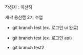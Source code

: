 작성자 : 이산하

새싹 용산캠 2기 수업

- git branch test (ex. 로그인 ui 완료)
- git branch test (ex. 로그인 api)

- git branch test2
